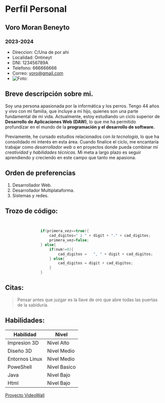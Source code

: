 # Perfil Personal
## Voro Moran Beneyto
### 2023-2024
* Direccion: C/Una de por ahi
* Localidad: Ontineyt
* DNI: 123456789A
* Telefono: 666666666
* Correo: voro@gmail.com
* ![Foto:](https://www.laclinicaveterinaria.com/wp-content/uploads/2022/02/Captura-de-pantalla-2022-02-02-a-las-13.49.23_resultado-scaled.webp
)

## Breve descripción sobre mi.

Soy una persona apasionada por la informática y los perros. Tengo 44 años y vivo con mi familia, que incluye a mi hijo, quienes son una parte fundamental de mi vida. Actualmente, estoy estudiando un ciclo superior de **Desarrollo de Aplicaciones Web (DAW)**, lo que me ha permitido profundizar en el mundo de la **programación y el desarrollo de software.**

Previamente, he cursado estudios relacionados con *la tecnología*, lo que ha consolidado mi interés en esta área. Cuando finalice el ciclo, me encantaría trabajar como *desarrollador web* o en proyectos donde pueda combinar *mi creatividad* y *habilidades técnicas*. Mi meta a largo plazo es seguir aprendiendo y creciendo en este campo que tanto me apasiona.

## Orden de preferencias

1. Desarrollador Web.
1. Desarrollador Multiplataforma.
1. Sistemas y redes.


## Trozo de código:

```java


				if(primera_vez==true){
					cad_digitos=" i " + digit + "." + cad_digitos;
					primera_vez=false;
				} else{
					if(num!=0){
						cad_digitos =   ", " + digit + cad_digitos;
					} else{
						cad_digitos = digit + cad_digitos;
					}
				}

````
## Citas:	
> Pensar antes que juzgar es la llave de oro que abre todas las puertas de la sabiduría.

## Habilidades:

| Habilidad | Nivel |
| ----------- | ----------- |
| Impresion 3D | Nivel Alto |
| Diseño 3D    | Nivel Medio |
| Entornos Linux | Nivel Medio |
| PoweShell  | Nivel Basico |
| Java   | Nivel Bajo |
| Html | Nivel Bajo |

[Proyecto VideoWall](https://github.com/reinzor/videowall)



